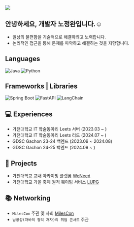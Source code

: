 <img src="https://capsule-render.vercel.app/api?type=waving&color=auto&height=200&section=header&text=Welcome!%20&fontSize=90" />

## 안녕하세요, 개발자 노정완입니다.☺️
- 일상의 불편함을 기술적으로 해결하려고 노력합니다.
- 논리적인 접근을 통해 문제를 파악하고 해결하는 것을 지향합니다.

## Languages
![Java](https://img.shields.io/badge/java-%23ED8B00.svg?style=for-the-badge&logo=openjdk&logoColor=white)
![Python](https://img.shields.io/badge/python-3776AB?style=for-the-badge&logo=python&logoColor=white)

## Frameworks | Libraries
![Spring Boot](https://img.shields.io/badge/spring_boot-%236DB33F.svg?style=for-the-badge&logo=spring-boot&logoColor=white)
![FastAPI](https://img.shields.io/badge/FastAPI-009688?style=for-the-badge&logo=fastapi&logoColor=white)
![LangChain](https://img.shields.io/badge/LangChain-1C3C3C?style=for-the-badge&logo=langchain&logoColor=white)

## 💻 Experiences
- 가천대학교 IT 학술동아리 Leets 서버 (2023.03 ~ )
- 가천대학교 IT 학술동아리 Leets 리드 (2024.07 ~ )
- GDSC Gachon 23-24 백엔드 (2023.09 ~ 2024.08)
- GDSC Gachon 24-25 백엔드 (2024.09 ~ )


## 🤝 Projects
- 가천대학교 교내 아카이빙 플랫폼 [WeNeed](https://github.com/Leets-Official/WeNeed-BE)
- 가천대학교 가을 축제 원격 웨이팅 서비스 [LUPG](https://github.com/gachon-table)

## 📚 Networking
- `MilesCon` 주관 및 사회 [MilesCon](https://festa.io/events/6120)
- `남궁성(자바의 정석 저자)의 취업 콘서트` 주관

